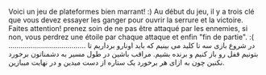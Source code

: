 Voici un jeu de plateformes bien marrant! :)
Au début du jeu, il y a trois clé que vous devez essayer les ganger pour ouvrir la serrure et la victoire.
Faites attention! prenez soin de ne pas être attaqué par les ennemies, si non, vous perdrez une étoile par chaque attaque et enfin "fin de partie". :(
......................................
در شروع بازی سه تا کلید می بینیم که باید اونارو برداریم تا بتونیم قفل رو باز کنیم و برنده بشیم.
مراقب باشین در طول مسیر به دشمناتون برخورد نکنین چون به ازای هر برخورد یک ستاره از دست میدین و در نهایت میبازین.
 
